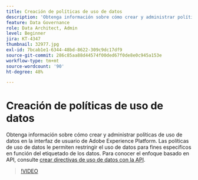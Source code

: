```yaml
---
title: Creación de políticas de uso de datos
description: 'Obtenga información sobre cómo crear y administrar políticas de uso de datos en la interfaz de usuario de Adobe Experience Platform. Las políticas de uso de datos le permiten restringir el uso de datos para fines específicos en función del etiquetado de los datos. '
feature: Data Governance
role: Data Architect, Admin
level: Beginner
jira: KT-4347
thumbnail: 32977.jpg
exl-id: 7bcab1e1-6344-48bd-8622-309c9dc17df9
source-git-commit: 286c85aa88d44574f00ded67f0de8e0c945a153e
workflow-type: tm+mt
source-wordcount: '90'
ht-degree: 48%

---
```


# Creación de políticas de uso de datos

Obtenga información sobre cómo crear y administrar políticas de uso de datos en la interfaz de usuario de Adobe Experience Platform. Las políticas de uso de datos le permiten restringir el uso de datos para fines específicos en función del etiquetado de los datos. Para conocer el enfoque basado en API, consulte [crear directivas de uso de datos con la API](https://experienceleague.adobe.com/docs/experience-platform/data-governance/policies/create.html?lang=es).

>[!VIDEO](https://video.tv.adobe.com/v/37128?learn=on&enablevpops&captions=spa)